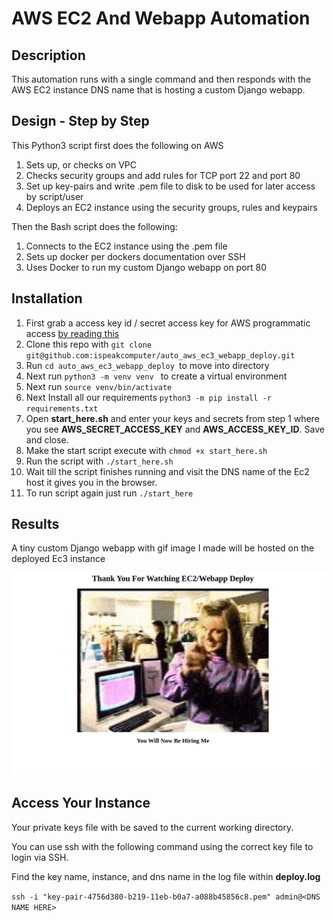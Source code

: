# AWS EC2 And Webapp Automation

## Description
This automation runs with a single command and then responds with the AWS EC2 instance DNS name
that is hosting a custom Django webapp. 

## Design - Step by Step

This Python3 script first does the following on AWS

1. Sets up, or checks on VPC 
2. Checks security groups and add rules for TCP port 22 and port 80
3. Set up key-pairs and write .pem file to disk to be used for later access by script/user
4. Deploys an EC2 instance using the security groups, rules and keypairs

Then the Bash script does the following:
1. Connects to the EC2 instance using the .pem file
2. Sets up docker per dockers documentation over SSH
3. Uses Docker to run my custom Django webapp on port 80

## Installation

1. First grab a access key id / secret access key for AWS programmatic access [by reading this](https://docs.aws.amazon.com/general/latest/gr/aws-sec-cred-types.html#access-keys-and-secret-access-keys)
2. Clone this repo with ```git clone git@github.com:ispeakcomputer/auto_aws_ec3_webapp_deploy.git```
3. Run ```cd auto_aws_ec3_webapp_deploy ```to move into directory
4. Next run ```python3 -m venv venv ``` to create a virtual environment
5. Next run ```source venv/bin/activate```
6. Next Install all our requirements ```python3 -m pip install -r requirements.txt ``` 
7. Open **start_here.sh** and enter your keys and secrets from step 1 where you see **AWS_SECRET_ACCESS_KEY** and **AWS_ACCESS_KEY_ID**. Save and close.
8. Make the start script execute with ```chmod +x start_here.sh ```
9. Run the script with ```./start_here.sh```
10. Wait till the script finishes running and visit the DNS name of the Ec2 host it gives you in the browser. 
11. To run script again just run ```./start_here``` 

## Results

A tiny custom Django webapp with gif image I made will be hosted on the deployed Ec3 instance

![webapp](/images/webapp.png)

## Access Your Instance
Your private keys file with be saved to the current working directory. 

You can use ssh with the following command using the correct key file to login via SSH.

Find the key name, instance, and dns name in the log file within **deploy.log**

```ssh -i "key-pair-4756d380-b219-11eb-b0a7-a088b45856c8.pem" admin@<DNS NAME HERE>```
